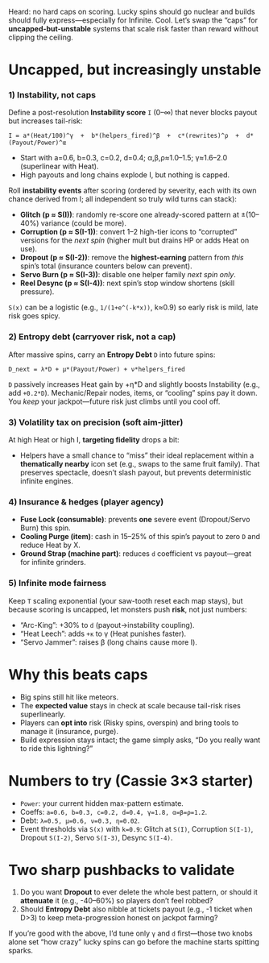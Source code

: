 Heard: no hard caps on scoring. Lucky spins should go nuclear and builds should fully express—especially for Infinite. Cool. Let’s swap the “caps” for **uncapped-but-unstable** systems that scale risk faster than reward without clipping the ceiling.

# Uncapped, but increasingly unstable

### 1) Instability, not caps

Define a post-resolution **Instability score** `I` (0–∞) that never blocks payout but increases tail-risk:

```
I = a*(Heat/100)^γ  +  b*(helpers_fired)^β  +  c*(rewrites)^ρ  +  d*(Payout/Power)^α
```

* Start with a=0.6, b=0.3, c=0.2, d=0.4; α,β,ρ≈1.0–1.5; γ≈1.6–2.0 (superlinear with Heat).
* High payouts and long chains explode I, but nothing is capped.

Roll **instability events** after scoring (ordered by severity, each with its own chance derived from I; all independent so truly wild turns can stack):

* **Glitch (p ≈ S(I))**: randomly re-score one already-scored pattern at ±(10–40%) variance (could be more).
* **Corruption (p ≈ S(I-1))**: convert 1–2 high-tier icons to “corrupted” versions for the *next spin* (higher mult but drains HP or adds Heat on use).
* **Dropout (p ≈ S(I-2))**: remove the **highest-earning** pattern from *this* spin’s total (insurance counters below can prevent).
* **Servo Burn (p ≈ S(I-3))**: disable one helper family *next spin only*.
* **Reel Desync (p ≈ S(I-4))**: next spin’s stop window shortens (skill pressure).

`S(x)` can be a logistic (e.g., `1/(1+e^(-k*x))`, k≈0.9) so early risk is mild, late risk goes spicy.

### 2) Entropy debt (carryover risk, not a cap)

After massive spins, carry an **Entropy Debt** `D` into future spins:

```
D_next = λ*D + μ*(Payout/Power) + ν*helpers_fired
```

`D` passively increases Heat gain by +η*D and slightly boosts Instability (e.g., add `+0.2*D`). Mechanic/Repair nodes, items, or “cooling” spins pay it down. You *keep* your jackpot—future risk just climbs until you cool off.

### 3) Volatility tax on precision (soft aim-jitter)

At high Heat or high I, **targeting fidelity** drops a bit:

* Helpers have a small chance to “miss” their ideal replacement within a **thematically nearby** icon set (e.g., swaps to the same fruit family). That preserves spectacle, doesn’t slash payout, but prevents deterministic infinite engines.

### 4) Insurance & hedges (player agency)

* **Fuse Lock (consumable)**: prevents **one** severe event (Dropout/Servo Burn) this spin.
* **Cooling Purge (item)**: cash in 15–25% of this spin’s payout to zero `D` and reduce Heat by X.
* **Ground Strap (machine part)**: reduces `d` coefficient vs payout—great for infinite grinders.

### 5) Infinite mode fairness

Keep `T` scaling exponential (your saw-tooth reset each map stays), but because scoring is uncapped, let monsters push **risk**, not just numbers:

* “Arc-King”: +30% to `d` (payout→instability coupling).
* “Heat Leech”: adds `+κ` to γ (Heat punishes faster).
* “Servo Jammer”: raises β (long chains cause more I).

# Why this beats caps

* Big spins still hit like meteors.
* The **expected value** stays in check at scale because tail-risk rises superlinearly.
* Players can **opt into** risk (Risky spins, overspin) and bring tools to manage it (insurance, purge).
* Build expression stays intact; the game simply asks, “Do you really want to ride this lightning?”

# Numbers to try (Cassie 3×3 starter)

* `Power`: your current hidden max-pattern estimate.
* Coeffs: `a=0.6, b=0.3, c=0.2, d=0.4, γ=1.8, α=β=ρ=1.2`.
* Debt: `λ=0.5, μ=0.6, ν=0.3, η=0.02`.
* Event thresholds via `S(x)` with `k=0.9`: Glitch at `S(I)`, Corruption `S(I-1)`, Dropout `S(I-2)`, Servo `S(I-3)`, Desync `S(I-4)`.

# Two sharp pushbacks to validate

1. Do you want **Dropout** to ever delete the whole best pattern, or should it **attenuate** it (e.g., -40–60%) so players don’t feel robbed?
2. Should **Entropy Debt** also nibble at tickets payout (e.g., -1 ticket when D>3) to keep meta-progression honest on jackpot farming?

If you’re good with the above, I’d tune only `γ` and `d` first—those two knobs alone set “how crazy” lucky spins can go before the machine starts spitting sparks.
